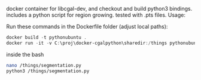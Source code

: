 docker container for libcgal-dev, and checkout and build python3 bindings. includes a python script for region growing. tested with .pts files. Usage:

Run these commands in the Dockerfile folder (adjust local paths):

```powershell
docker build -t pythonubuntu .
docker run -it -v C:\proj\docker-cgalpython\sharedir:/things pythonubuntu
```

inside the bash 

```bash
nano /things/segmentation.py
python3 /things/segmentation.py
```
